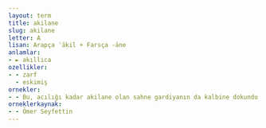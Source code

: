 ```yaml
---
layout: term
title: akilane
slug: akilane
letter: A
lisan: Arapça ʿāḳil + Farsça -āne
anlamlar:
- ► akıllıca
ozellikler:
- - zarf
  - eskimiş
ornekler:
- - Bu, acılığı kadar akilane olan sahne gardiyanın da kalbine dokundu.
orneklerkaynak:
- - Ömer Seyfettin
---
```

